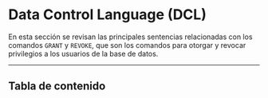 # Data Control Language (DCL)

En esta sección se revisan las principales sentencias relacionadas con los comandos `GRANT` y `REVOKE`, que son los comandos para otorgar y revocar privilegios a los usuarios de la base de datos.

---
## Tabla de contenido

```{tableofcontents}
````
